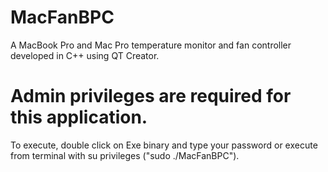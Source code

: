 # MacFanBPC
A MacBook Pro and Mac Pro temperature monitor and fan controller developed in C++ using QT Creator.
# Admin privileges are required for this application.
To execute, double click on Exe binary and type your password or execute from terminal with su privileges ("sudo ./MacFanBPC").
